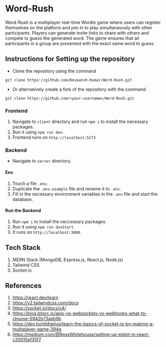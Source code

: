 # Word-Rush
Word-Rush is a multiplayer real-time Wordle game where users can register themselves on the platform and join in to play simultaneously with other participants. Players can generate invite links to share with others and compete to guess the generated word. The game ensures that all participants in a group are presented with the exact same word to guess. 
## Instructions for Setting up the repository
* Clone the repository using the command
```
git clone https://github.com/Devaansh-Kumar/Word-Rush.git
```
* Or alternatively create a fork of the repository with the command
```
git clone https://github.com/<your-username>/Word-Rush.git
```
### Frontend
1. Navigate to `client` directory and run `npm i` to install the necessary packages.
2. Run it using `npm run dev`.
3. Frontend runs on `http://localhost:5173`.
### Backend
* Navigate to `server` directory.
#### Env
1. Touch a file `.env`.
2. Duplicate the `.env.example` file and rename it to `.env`.
3. Fill in the necessary environment variables in the `.env` file and start the database.
#### Run the Backend
1. Run `npm i` to install the neccessary packages.
2. Run it using `npm run devStart`.
3. It runs on `http://localhost:3000`.

## Tech Stack
1. MERN Stack (MongoDB, Express.js, React.js, Node.js)
2. Tailwind CSS
3. Socket.io

## References
1. https://react.dev/learn
2. https://v2.tailwindcss.com/docs
3. https://socket.io/docs/v4/
4. https://blog.bitsrc.io/apis-vs-websockets-vs-webhooks-what-to-choose-5942b73aeb9b
5. https://dev.to/nitdgplug/learn-the-basics-of-socket-io-by-making-a-multiplayer-game-394g
6. https://medium.com/@RossWhitehouse/setting-up-eslint-in-react-c20015ef35f7